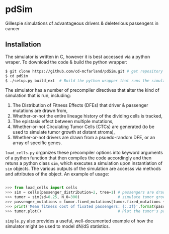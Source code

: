# pdSim
Gillespie simulations of advantageous drivers &amp; deleterious passengers in cancer

## Installation

The simulator is written in C, however it is best accessed via a python wraper. To download the code & build the python wrapper:

```sh
$ git clone https://github.com/cd-mcfarland/pdSim.git # get repository
$ cd pdSim
$ ./setup.py build_ext  # Build the python wrapper that runs the simulator
```
The simulator has a number of precompiler directives that alter the kind of simulation that is run, including: 

1. The Distribution of Fitness Effects (DFEs) that driver & passenger mutations are drawn from,
2. Whether-or-not the entire lineage history of the dividing cells is tracked, 
3. The epistasis effect between multiple mutations, 
4. Whether-or-not Circulating Tumor Cells (CTCs) are generated (to be used to simulate tumor growth at distant stroma),
5. Whether-or-not drivers are drawn from a psuedo-random DFE, or an array of specific genes. 

`load_cells.py` organizes these precompiler options into keyword arguments of a python function that then compiles the code accordingly and then retuns a python class `sim`, which executes a simulation upon instantiation of `sim` objects. The various outputs of the simulation are accesss via methods and attributes of the object. An example of usage:

```python

>>> from load_cells import cells
>>> sim = cells(passenger_distribution=2, tree=1) # passengers are drawn from a Log-Normal DFE; lineage is tracked
>>> tumor = sim(sd=0.25, N_0=300)                 # simulate tumor growth with non-default values of sd, N_0
>>> passenger_mutations = tumor.fixed_mutations[tumor.fixed_mutations <= 0]  # fixed_mutations is a numpy.ndarray that records the fitness effects of every mutation that sweeps to fixation in temporal order. 
>>> print('Mean fitness cost of fixated passengers: {:.3f}'.format(passenger_mutations.mean())
>>> tumor.plot()                                  # Plot the tumor's population size versus time.
```
`simple.py` also provides a useful, well-documented example of how the simulator might be used to model dN/dS statistics. 
